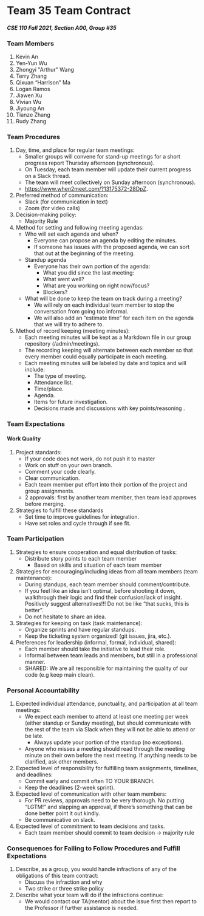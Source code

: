 # Team 35 Team Contract

#### _CSE 110 Fall 2021, Section A00, Group #35_

### Team Members

1. Kevin An
2. Yen-Yun Wu
3. Zhongyi "Arthur" Wang
4. Terry Zhang
5. Qixuan “Harrison” Ma
6. Logan Ramos
7. Jiawen Xu
8. Vivian Wu
9. Jiyoung An
10. Tianze Zhang
11. Rudy Zhang

### Team Procedures

1. Day, time, and place for regular team meetings:
   - Smaller groups will convene for stand-up meetings for a short progress report Thursday afternoon (synchronous).
   - On Tuesday, each team member will update their current progress on a Slack thread.
   - The team will meet collectively on Sunday afternoon (synchronous).
   - https://www.when2meet.com/?13175372-28DpZ.
2. Preferred method of communication:
   - Slack (for communication in text)
   - Zoom (for video calls)
3. Decision-making policy:
   - Majority Rule
4. Method for setting and following meeting agendas:
   - Who will set each agenda and when?
     - Everyone can propose an agenda by editing the minutes.
     - If someone has issues with the proposed agenda, we can sort that out at the beginning of the meeting.
   - Standup agenda
     - Everyone has their own portion of the agenda:
       - What you did since the last meeting:
       - What went well?
       - What are you working on right now/focus?
       - Blockers?
   - What will be done to keep the team on track during a meeting?
     - We will rely on each individual team member to stop the conversation from going too informal.
     - We will also add an “estimate time” for each item on the agenda that we will try to adhere to.
5. Method of record keeping (meeting minutes):
   - Each meeting minutes will be kept as a Markdown file in our group repository (/admin/meetings).
   - The recording keeping will alternate between each member so that every member could equally participate in each meeting.
   - Each meeting minutes will be labeled by date and topics and will include:
     - The type of meeting.
     - Attendance list.
     - Time/place.
     - Agenda.
     - Items for future investigation.
     - Decisions made and discussions with key points/reasoning .

### Team Expectations

#### Work Quality

1. Project standards:
   - If your code does not work, do not push it to master
   - Work on stuff on your own branch.
   - Comment your code clearly.
   - Clear communication.
   - Each team member put effort into their portion of the project and group assignments.
   - 2 approvals: first by another team member, then team lead approves before merging.
2. Strategies to fulfill these standards
   - Set time to improve guidelines for integration.
   - Have set roles and cycle through if see fit.

### Team Participation

1. Strategies to ensure cooperation and equal distribution of tasks:
   - Distribute story points to each team member
     - Based on skills and situation of each team member
2. Strategies for encouraging/including ideas from all team members (team maintenance):
   - During standups, each team member should comment/contribute.
   - If you feel like an idea isn’t optimal, before shooting it down, walkthrough their logic and find their confusion/lack of insight. Positively suggest alternatives!!! Do not be like “that sucks, this is better”.
   - Do not hesitate to share an idea.
3. Strategies for keeping on task (task maintenance):
   - Organize sprints and have regular standups.
   - Keep the ticketing system organized! (git issues, jira, etc.).
4. Preferences for leadership (informal, formal, individual, shared):
   - Each member should take the initiative to lead their role.
   - Informal between team leads and members, but still in a professional manner.
   - SHARED: We are all responsible for maintaining the quality of our code (e.g keep main clean).

### Personal Accountability

1. Expected individual attendance, punctuality, and participation at all team meetings:
   - We expect each member to attend at least one meeting per week (either standup or Sunday meeting), but should communicate with the rest of the team via Slack when they will not be able to attend or be late.
     - Always update your portion of the standup (no exceptions).
   - Anyone who misses a meeting should read through the meeting minute on their own before the next meeting. If anything needs to be clarified, ask other members.
2. Expected level of responsibility for fulfilling team assignments, timelines, and deadlines:
   - Commit early and commit often TO YOUR BRANCH.
   - Keep the deadlines (2-week sprint).
3. Expected level of communication with other team members:
   - For PR reviews, approvals need to be very thorough. No putting “LGTM!” and slapping an approval, if there’s something that can be done better point it out kindly.
   - Be communicative on slack.
4. Expected level of commitment to team decisions and tasks.
   - Each team member should commit to team decision → majority rule

### Consequences for Failing to Follow Procedures and Fulfill Expectations

1. Describe, as a group, you would handle infractions of any of the obligations of this team contract:
   - Discuss the infraction and why
   - Two strike or three strike policy
2. Describe what your team will do if the infractions continue:
   - We would contact our TA(mentor) about the issue first then report to the Professor if further assistance is needed.
